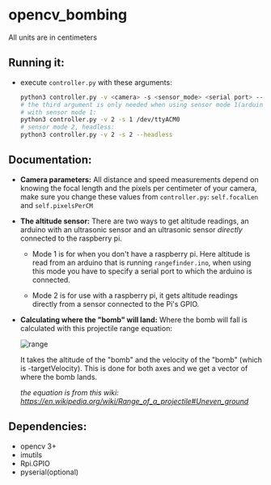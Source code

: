# opencv_bombing

All units are in centimeters

## Running it:

* execute `controller.py` with these arguments:
  ```sh
  python3 controller.py -v <camera> -s <sensor_mode> <serial port> --headless
  # the third argument is only needed when using sensor mode 1(arduino)
  # with sensor mode 1:
  python3 controller.py -v 2 -s 1 /dev/ttyACM0
  # sensor mode 2, headless:
  python3 controller.py -v 2 -s 2 --headless
  ```

## Documentation:

* **Camera parameters:**
  All distance and speed measurements depend on knowing the focal length 
  and the pixels per centimeter of your camera, make sure you change these
  values from `controller.py`:  `self.focalLen` and `self.pixelsPerCM`

* **The altitude sensor:**
  There are two ways to get altitude readings, an arduino with an ultrasonic
  sensor and an ultrasonic sensor *directly* connected to the raspberry pi.

  - Mode 1 is for when you don't have a raspberry pi.
    Here altitude is read from an arduino that is running `rangefinder.ino`,
    when using this mode you have to specify a serial port to which the 
    arduino is connected.

  - Mode 2 is for use with a raspberry pi, it gets altitude readings 
    directly from a sensor connected to the Pi's GPIO.

* **Calculating where the "bomb" will land:**
  Where the bomb will fall is calculated with this projectile range equation:

  ![range](https://wikimedia.org/api/rest_v1/media/math/render/svg/e74be30b3ea8179e1fa1f8ac9f0315f0b8fae6f4)

  It takes the altitude of the "bomb" and the velocity of the "bomb"
  (which is -targetVelocity).
  This is done for both axes and we get a vector of where the bomb lands.
  
  *the equation is from this wiki: https://en.wikipedia.org/wiki/Range_of_a_projectile#Uneven_ground*

## Dependencies:

* opencv 3+
* imutils
* Rpi.GPIO
* pyserial(optional)